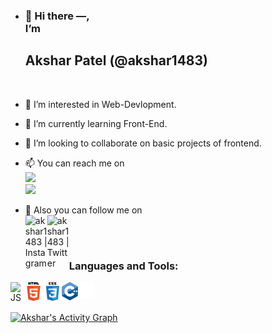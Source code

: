 - <h3> 👋 Hi there ―,<br> 
  I’m </h3> <h2>Akshar Patel (@akshar1483)</h4>  <br>
- 👀 I’m interested in Web-Devlopment.
- 🌱 I’m currently learning Front-End.<br>
- 💞️ I’m looking to collaborate on basic projects of frontend.
- 📫 You can reach me on <br>
<a href="mailto: patelakshar1483@gmail.com"><img src="https://camo.githubusercontent.com/2e31b0d0e07e5431ee3f85689b488016d52a4fb97e523ae497023a9746e2e52e/68747470733a2f2f696d672e736869656c64732e696f2f62616467652f676d61696c2d2532334431343833362e7376673f267374796c653d666f722d7468652d6261646765266c6f676f3d676d61696c266c6f676f436f6c6f723d7768697465" data-canonical-src="https://img.shields.io/badge/gmail-%23D14836.svg?&amp;style=for-the-badge&amp;logo=gmail&amp;logoColor=white" style="max-width:100%;"></a> <br>
<a href="https://www.linkedin.com/in/akshar-patel-a852221b0/"><img src="https://camo.githubusercontent.com/a493f6833f99fb3c85788d6d9305e6b7a42b838e5ee5d138fd9a8214a7e77472/68747470733a2f2f696d672e736869656c64732e696f2f62616467652f6c696e6b6564696e2d2532333030373742352e7376673f267374796c653d666f722d7468652d6261646765266c6f676f3d6c696e6b6564696e266c6f676f436f6c6f723d7768697465" data-canonical-src="https://img.shields.io/badge/linkedin-%230077B5.svg?&amp;style=for-the-badge&amp;logo=linkedin&amp;logoColor=white" style="max-width:100%;"></a>

- 🙌 Also you can follow me on <br> <a href="https://www.instagram.com/akshar1483/" rel="nofollow"><img align="left" alt="akshar1483 | Instagram" width="35px" src="https://camo.githubusercontent.com/d70f18c3361dc788c67b2746873e2b15e3d1011e1930cccc0ebe64c5a30535e2/68747470733a2f2f6d726964756c323832302e6769746875622e696f2f6769746875622d6173736574732f6173736574732f736f6369616c2f696e7374616772616d2e737667" data-canonical-src="https://akshar1483.github.io/github-assets/assets/social/instagram.svg" style="max-width:100%;"></a>
<a href="https://twitter.com/akshar1483" rel="nofollow"><img align="left" alt="akshar1483 | Twitter" width="35px" src="https://camo.githubusercontent.com/cdd4c7884a7e1d9f6d33780cea1c7c032e0e53efc87300140855d28c716877a2/68747470733a2f2f6d726964756c323832302e6769746875622e696f2f6769746875622d6173736574732f6173736574732f736f6369616c2f747769747465722e737667" data-canonical-src="https://akshar1483.github.io/github-assets/assets/social/twitter.svg" style="max-width:100%;"></a> <br>

<br>

### Languages and Tools:


<a href="https://www.w3schools.com/js/" target="_blank"> <img align="left" alt="JS" width="22px" src="https://www.w3schools.com/whatis/img_js.png"/> </a>
<a href="https://www.w3schools.com/html/" target="_blank"><img align="left" alt="HTML5" width="30px" src="https://raw.githubusercontent.com/github/explore/80688e429a7d4ef2fca1e82350fe8e3517d3494d/topics/html/html.png" /></a>
<a href="https://www.w3schools.com/css/" target="_blank"><img align="left" alt="CSS3" width="30px" src="https://raw.githubusercontent.com/github/explore/80688e429a7d4ef2fca1e82350fe8e3517d3494d/topics/css/css.png" /></a>
<a href="https://www.w3schools.com/cpp/" target="_blank"> <img align="left" alt="C++" width="26px" src="https://github.com/Aakarsh-B/trying-repos/blob/master/c++.png"/> </a>
<img align="left" alt="GitHub" width="26px" src="https://github.com/Aakarsh-B/trying-repos/blob/master/github.svg" />
<br />
<br />

<!-- Github Stats ![Akshar's github stats](https://github-readme-stats.vercel.app/api?username=Akshar1483&show_icons=true&theme=dark) --!>


<a target="_blank" rel="noopener noreferrer" href="https://camo.githubusercontent.com/d4c2a400eb44fa061d36d99edb6af6e18b0c66371eb385f6c80bd643ec9adfcc/68747470733a2f2f61637469766974792d67726170682e6865726f6b756170702e636f6d2f67726170683f757365726e616d653d48656e647261736f622662675f636f6c6f723d30443131313726636f6c6f723d354243444543266c696e653d35424344454326706f696e743d46464646464626686964655f626f726465723d74727565"><img alt="Akshar's Activity Graph" src="https://activity-graph.herokuapp.com/graph?username=Akshar1483&amp;bg_color=0D1117&amp;color=5BCDEC&amp;line=5BCDEC&amp;point=FFFFFF&amp;hide_border=true%22%20style=%22max-width:100%" data-canonical-src="https://activity-graph.herokuapp.com/graph?username=Akshar1483&amp;bg_color=0D1117&amp;color=5BCDEC&amp;line=5BCDEC&amp;point=FFFFFF&amp;hide_border=true" style="max-width:100%;"></a>
